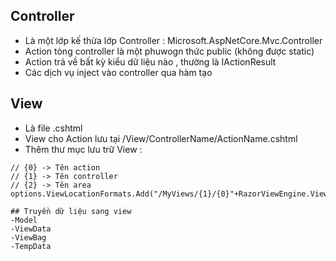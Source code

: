 ## Controller
- Là một lớp kế thừa lớp Controller : Microsoft.AspNetCore.Mvc.Controller
- Action tỏng controller là một phuwogn thức public (không được static)
- Action trả về bất kỳ kiểu dữ liệu nào , thường là IActionResult
- Các dịch vụ inject vào controller qua hàm tạo

## View 
- Là file .cshtml
- View cho Action lưu tại /View/ControllerName/ActionName.cshtml
- Thêm thư mục lưu trữ View : 
```
// {0} -> Tên action
// {1} -> Tên controller
// {2} -> Tên area
options.ViewLocationFormats.Add("/MyViews/{1}/{0}"+RazorViewEngine.ViewExtension);

## Truyền dữ liệu sang view
-Model
-ViewData
-ViewBag
-TempData
